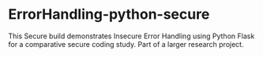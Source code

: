 # ErrorHandling-python-secure
This Secure build demonstrates Insecure Error Handling using Python Flask for a comparative secure coding study. Part of a larger research project.
